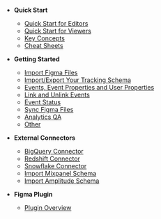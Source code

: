 <!-- docs/_sidebar.md -->

- **Quick Start**

  - [Quick Start for Editors](quick-start/quick-start-guide.md)
  - [Quick Start for Viewers](quick-start/quick-start-viewers.md)
  - [Key Concepts](quick-start/key-concepts.md)
  - [Cheat Sheets](quick-start/cheat-sheets.md)

- **Getting Started**

  - [Import Figma Files](getting-started/import-figma-files.md)
  - [Import/Export Your Tracking Schema](getting-started/import-tracking-schema.md)
  - [Events, Event Properties and User Properties](getting-started/link-events-to-design.md)
  - [Link and Unlink Events](getting-started/create-properties.md)
  - [Event Status]()
  - [Sync Figma Files]()
  - [Analytics QA]()
  - [Other]()

- **External Connectors**

  - [BigQuery Connector](external-connectors/bigquery-connector.md)
  - [Redshift Connector](external-connectors/redshift-connector.md)
  - [Snowflake Connector](external-connectors/snowflake-connector.md)
  - [Import Mixpanel Schema](external-connectors/mixpanel-schema.md)
  - [Import Amplitude Schema](external-connectors/amplitude-schema.md)

- **Figma Plugin**
  - [Plugin Overview](figma-plugin/README.md)
